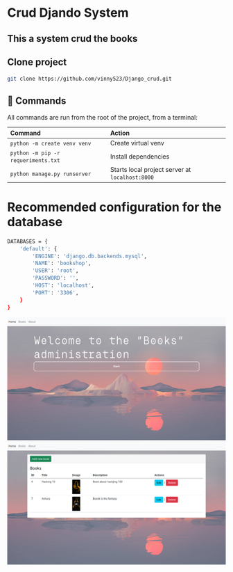# Crud Djando System 

## This a system crud the books
## Clone project 
```bash
git clone https://github.com/vinny523/Django_crud.git
```
## 🧞 Commands 

All commands are run from the root of the project, from a terminal: 


| Command           | Action                                       |
|:----------------  |:-------------------------------------------- |
| `python -m create venv venv`     | Create virtual venv                       |
| `python -m pip -r requeriments.txt`     | Install dependencies  |
| `python manage.py runserver`   | Starts local project server at `localhost:8000`    |


# Recommended configuration for the database

```bash
DATABASES = {
    'default': {
        'ENGINE': 'django.db.backends.mysql',
        'NAME': 'bookshop',
        'USER': 'root',
        'PASSWORD': '',
        'HOST': 'localhost',
        'PORT': '3306',
    }
}
```
![Image](/docs/port.png)
![Image](/docs/port3.png)